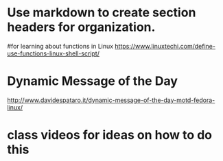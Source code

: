 # Use markdown to create section headers for organization.

#for learning about functions in Linux
https://www.linuxtechi.com/define-use-functions-linux-shell-script/

# Dynamic Message of the Day
http://www.davidespataro.it/dynamic-message-of-the-day-motd-fedora-linux/

# class videos for ideas on how to do this
